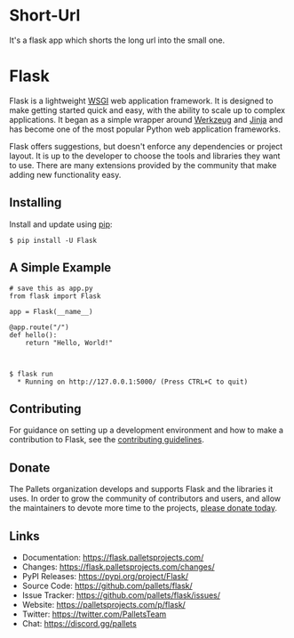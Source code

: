 # Short-Url
<p>It's a flask app which shorts the long url into the small one.</p>

Flask
=====

Flask is a lightweight <a href='https://wsgi.readthedocs.io/en/latest/'>WSGI</a> web application framework. It is designed
to make getting started quick and easy, with the ability to scale up to
complex applications. It began as a simple wrapper around <a href='https://werkzeug.palletsprojects.com'>Werkzeug</a>
and <a href='https://jinja.palletsprojects.com'>Jinja</a> and has become one of the most popular Python web
application frameworks.

Flask offers suggestions, but doesn't enforce any dependencies or
project layout. It is up to the developer to choose the tools and
libraries they want to use. There are many extensions provided by the
community that make adding new functionality easy.


Installing
----------

Install and update using <a href='https://pip.pypa.io/en/stable/quickstart/'>pip</a>:



    $ pip install -U Flask




A Simple Example
----------------



    # save this as app.py
    from flask import Flask

    app = Flask(__name__)

    @app.route("/")
    def hello():
        return "Hello, World!"



    $ flask run
      * Running on http://127.0.0.1:5000/ (Press CTRL+C to quit)


Contributing
------------

For guidance on setting up a development environment and how to make a
contribution to Flask, see the <a href='https://github.com/pallets/flask/blob/master/CONTRIBUTING.rst'>contributing guidelines</a>.




Donate
------

The Pallets organization develops and supports Flask and the libraries
it uses. In order to grow the community of contributors and users, and
allow the maintainers to devote more time to the projects, <a href='https://palletsprojects.com/donate'>please
donate today</a>.




Links
-----

-   Documentation: https://flask.palletsprojects.com/
-   Changes: https://flask.palletsprojects.com/changes/
-   PyPI Releases: https://pypi.org/project/Flask/
-   Source Code: https://github.com/pallets/flask/
-   Issue Tracker: https://github.com/pallets/flask/issues/
-   Website: https://palletsprojects.com/p/flask/
-   Twitter: https://twitter.com/PalletsTeam
-   Chat: https://discord.gg/pallets

